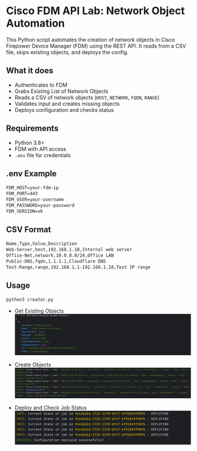 # Cisco FDM API Lab: Network Object Automation

This Python script automates the creation of network objects in Cisco Firepower Device Manager (FDM) using the REST API. It reads from a CSV file, skips existing objects, and deploys the config.

## What it does
- Authenticates to FDM
- Grabs Existing List of Network Objects
- Reads a CSV of network objects (`HOST`, `NETWORK`, `FQDN`, `RANGE`)
- Validates input and creates missing objects
- Deploys configuration and checks status

## Requirements
- Python 3.8+
- FDM with API access
- `.env` file for credentials

## .env Example
```env
FDM_HOST=your-fdm-ip
FDM_PORT=443
FDM_USER=your-username
FDM_PASSWORD=your-password
FDM_VERSION=v6
```

## CSV Format
```csv
Name,Type,Value,Description
Web-Server,host,192.168.1.10,Internal web server
Office-Net,network,10.0.0.0/24,Office LAN
Public-DNS,fqdn,1.1.1.1,Cloudflare DNS
Test-Range,range,192.168.1.1-192.168.1.10,Test IP range
```

## Usage
```bash
python3 creator.py
```

- Get Existing Objects
![fdm_get_exisiting_objects.png](../IMAGES/fdm_get_exisiting_objects.png)

- Create Objects
![fdm_create_objects.png](../IMAGES/fdm_create_objects.png)

- Deploy and Check Job Status
![fdm_deploy_and_check_job.png](../IMAGES/fdm_deploy_and_check_job.png)